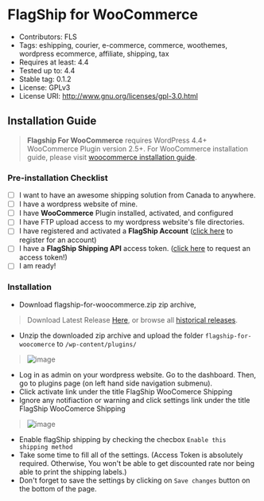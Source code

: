 # FlagShip for WooCommerce
- Contributors: FLS
- Tags: eshipping, courier, e-commerce, commerce, woothemes, wordpress ecommerce, affiliate, shipping, tax
- Requires at least: 4.4
- Tested up to: 4.4
- Stable tag: 0.1.2
- License: GPLv3
- License URI: http://www.gnu.org/licenses/gpl-3.0.html

## Installation Guide
> **Flagship For WooCommerce** requires WordPress 4.4+ WooCommerce Plugin version 2.5+. For WooCommerce installation guide, please visit [woocommerce installation guide](https://docs.woothemes.com/document/installing-uninstalling-woocommerce/). 

### Pre-installation Checklist
- [ ] I want to have an awesome shipping solution from Canada to anywhere.
- [ ] I have a wordpress website of mine.
- [ ] I have **WooCommerce** Plugin installed, activated, and configured
- [ ] I have FTP upload access to my wordpress website's file directories.
- [ ] I have registered and activated a **FlagShip Account** ([click here](https://smartship.flagshipcompany.com/company/register) to register for an account)
- [ ] I have a **FlagShip Shipping API** access token. ([click here](https://auth.smartship.io/tokens/) to request an access token!)
- [ ] I am ready!

### Installation
- Download flagship-for-woocommerce.zip zip archive, 

> Download Latest Release [Here](https://github.com/flagshipcompany/flagship-for-woocommerce/releases/tag/0.1.6), or browse all [historical releases](https://github.com/flagshipcompany/flagship-for-woocommerce/releases).

- Unzip the downloaded zip archive and upload the folder `flagship-for-woocomerce` to `/wp-content/plugins/`

> ![image](https://cloud.githubusercontent.com/assets/5373898/13267492/8964cfc6-da4b-11e5-9104-6f2b668861fd.png)

- Log in as admin on your wordpress website. Go to the dashboard. Then, go to plugins page (on left hand side navigation submenu).
- Click activate link under the title FlagShip WooComerce Shipping
- Ignore any notifiaction or warning and click settings link under the title FlagShip WooComerce Shipping

> ![image](https://cloud.githubusercontent.com/assets/5373898/13267802/243b6414-da4d-11e5-9fc6-ed6ae38f0e06.png)

- Enable flagShip shipping by checking the checbox `Enable this shipping method`
- Take some time to fill all of the settings. (Access Token is absolutely required. Otherwise, You won't be able to get discounted rate nor being able to print the shipping labels.)
- Don't forget to save the settings by clicking on `Save changes` button on the bottom of the page.

